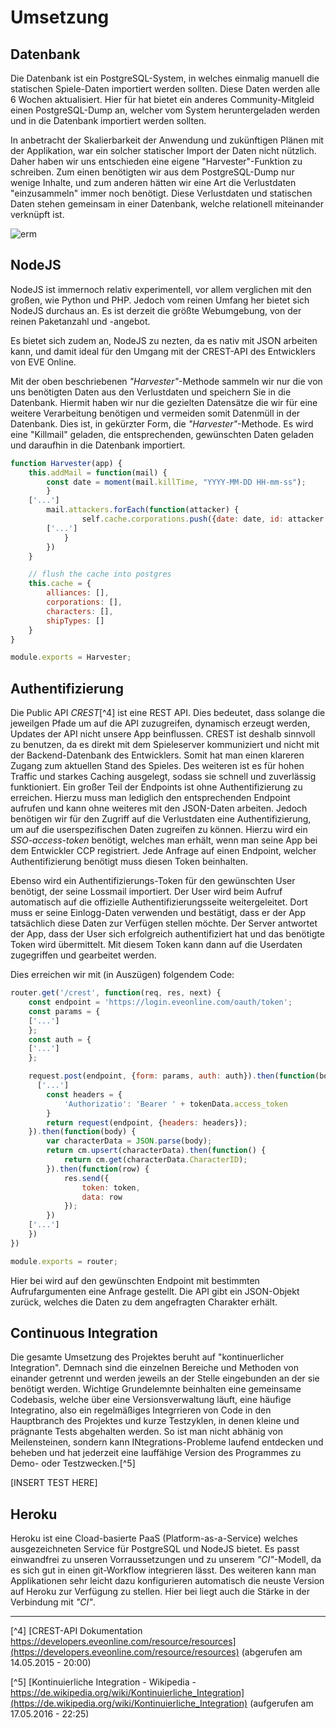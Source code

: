 # Umsetzung

## Datenbank

Die Datenbank ist ein PostgreSQL-System, in welches einmalig manuell die statischen Spiele-Daten importiert werden sollten. Diese Daten werden  alle 6 Wochen aktualisiert. Hier für hat bietet ein anderes Community-Mitgleid einen PostgreSQL-Dump an, welcher vom System heruntergeladen werden und in die Datenbank importiert werden sollten.

In anbetracht der Skalierbarkeit der Anwendung und zukünftigen Plänen mit der Applikation, war ein solcher statischer Import der Daten nicht nützlich.
Daher haben wir uns entschieden eine eigene "Harvester"-Funktion zu schreiben. Zum einen benötigten wir aus dem PostgreSQL-Dump nur wenige Inhalte, und zum anderen hätten wir eine Art die Verlustdaten "einzusammeln" immer noch benötigt.
Diese Verlustdaten und statischen Daten stehen gemeinsam in einer Datenbank, welche relationell miteinander verknüpft ist.

![erm](erm.png)

## NodeJS

NodeJS ist immernoch relativ experimentell, vor allem verglichen mit den großen, wie Python und PHP. Jedoch vom reinen Umfang her bietet sich NodeJS durchaus an. Es ist derzeit die größte Webumgebung, von der reinen Paketanzahl und -angebot.

Es bietet sich zudem an, NodeJS zu nezten, da es nativ mit JSON arbeiten kann, und damit ideal für den Umgang mit der CREST-API des Entwicklers von EVE Online.

Mit der oben beschriebenen _"Harvester"_-Methode sammeln wir nur die von uns benötigten Daten aus den Verlustdaten und speichern Sie in die Datenbank.
Hiermit haben wir nur die gezielten Datensätze die wir für eine weitere Verarbeitung benötigen und vermeiden somit Datenmüll in der Datenbank.
Dies ist, in gekürzter Form, die _"Harvester"_-Methode.
Es wird eine "Killmail" geladen, die entsprechenden, gewünschten Daten geladen und daraufhin in die Datenbank importiert.

```javascript
function Harvester(app) {
	this.addMail = function(mail) {
		const date = moment(mail.killTime, "YYYY-MM-DD HH-mm-ss");
		}
    ['...']
		mail.attackers.forEach(function(attacker) {
				self.cache.corporations.push({date: date, id: attacker.corporation.id, data: attacker.corporation});
        ['...']
			}
		})
	}

	// flush the cache into postgres
	this.cache = {
		alliances: [],
		corporations: [],
		characters: [],
		shipTypes: []
	}
}

module.exports = Harvester;
```

## Authentifizierung

Die Public API _CREST_[^4] ist eine REST API. Dies bedeutet, dass solange die jeweilgen Pfade um auf die API zuzugreifen, dynamisch erzeugt werden, Updates der API nicht unsere App beinflussen.
CREST ist deshalb sinnvoll zu benutzen, da es direkt mit dem Spieleserver kommuniziert und nicht mit der Backend-Datenbank des Entwicklers. Somit hat man einen klareren Zugang zum aktuellen Stand des Spieles. Des weiteren ist es für hohen Traffic und starkes Caching ausgelegt, sodass sie schnell und zuverlässig funktioniert.
Ein großer Teil der Endpoints ist ohne Authentifizierung zu erreichen. Hierzu muss man lediglich den entsprechenden Endpoint aufrufen und kann ohne weiteres mit den JSON-Daten arbeiten.
Jedoch benötigen wir für den Zugriff auf die Verlustdaten eine Authentifizierung, um auf die userspezifischen Daten zugreifen zu können.
Hierzu wird ein _SSO-access-token_ benötigt, welches man erhält, wenn man seine App bei dem Entwickler CCP registriert. Jede Anfrage auf einen Endpoint, welcher Authentifizierung benötigt muss diesen Token beinhalten.

Ebenso wird ein Authentifizierungs-Token für den gewünschten User benötigt, der seine Lossmail importiert. Der User wird beim Aufruf automatisch auf die offizielle Authentifizierungsseite weitergeleitet. Dort muss er seine Einlogg-Daten verwenden und bestätigt, dass er der App tatsächlich diese Daten zur Verfügen stellen möchte.
Der Server antwortet der App, dass der User sich erfolgreich authentifiziert hat und das benötigte Token wird übermittelt. Mit diesem Token kann dann auf die Userdaten zugegriffen und gearbeitet werden.

Dies erreichen wir mit (in Auszügen) folgendem Code:

```javascript
router.get('/crest', function(req, res, next) {
	const endpoint = 'https://login.eveonline.com/oauth/token';
	const params = {
    ['...']
	};
	const auth = {
    ['...']
	};

	request.post(endpoint, {form: params, auth: auth}).then(function(body) {
      ['...']
		const headers = {
			'Authorizatio': 'Bearer ' + tokenData.access_token
		}
		return request(endpoint, {headers: headers});
	}).then(function(body) {
		var characterData = JSON.parse(body);
		return cm.upsert(characterData).then(function() {
			return cm.get(characterData.CharacterID);
		}).then(function(row) {
			res.send({
				token: token,
				data: row
			});
		})
    ['...']
	})
})

module.exports = router;
```
Hier bei wird auf den gewünschten Endpoint mit bestimmten Aufrufargumenten eine Anfrage gestellt. Die API gibt ein JSON-Objekt zurück, welches die Daten zu dem angefragten Charakter erhält.

## Continuous Integration

Die gesamte Umsetzung des Projektes beruht auf "kontinuerlicher Integration". Demnach sind die einzelnen Bereiche und Methoden von einander getrennt und werden jeweils an der Stelle eingebunden an der sie benötigt werden.
Wichtige Grundelemnte beinhalten eine gemeinsame Codebasis, welche über eine Versionsverwaltung läuft, eine häufige Integratino, also ein regelmäßiges Integrrieren von Code in den Hauptbranch des Projektes und kurze Testzyklen, in denen kleine und prägnante Tests abgehalten werden.
So ist man nicht abhänig von Meilensteinen, sondern kann INtegrations-Probleme laufend entdecken und beheben und hat jederzeit eine lauffähige Version des Programmes zu Demo- oder Testzwecken.[^5]

[INSERT TEST HERE]

## Heroku

Heroku ist eine Cload-basierte PaaS (Platform-as-a-Service) welches ausgezeichneten Service für PostgreSQL und NodeJS bietet. Es passt einwandfrei zu unseren Vorraussetzungen und zu unserem _"CI"_-Modell, da es sich gut in einen git-Workflow integrieren lässt. Des weiteren kann man Applikationen sehr leicht dazu konfigurieren automatisch die neuste Version auf Heroku zur Verfügung zu stellen. Hier bei liegt auch die Stärke in der Verbindung mit _"CI"_. 


---
[^4] [CREST-API Dokumentation https://developers.eveonline.com/resource/resources](https://developers.eveonline.com/resource/resources) (abgerufen am 14.05.2015 - 20:00)

[^5] [Kontinuierliche Integration - Wikipedia - https://de.wikipedia.org/wiki/Kontinuierliche_Integration](https://de.wikipedia.org/wiki/Kontinuierliche_Integration) (aufgerufen am 17.05.2016 - 22:25)

